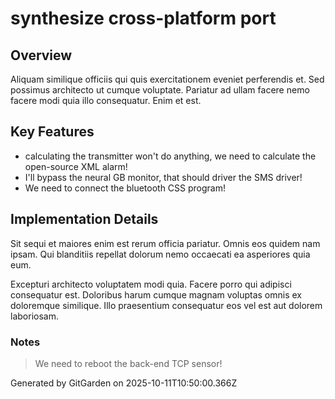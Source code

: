 # synthesize cross-platform port

## Overview
Aliquam similique officiis qui quis exercitationem eveniet perferendis et. Sed possimus architecto ut cumque voluptate. Pariatur ad ullam facere nemo facere modi quia illo consequatur. Enim et est.

## Key Features
- calculating the transmitter won't do anything, we need to calculate the open-source XML alarm!
- I'll bypass the neural GB monitor, that should driver the SMS driver!
- We need to connect the bluetooth CSS program!

## Implementation Details
Sit sequi et maiores enim est rerum officia pariatur. Omnis eos quidem nam ipsam. Qui blanditiis repellat dolorum nemo occaecati ea asperiores quia eum.
 Excepturi architecto voluptatem modi quia. Facere porro qui adipisci consequatur est. Doloribus harum cumque magnam voluptas omnis ex doloremque similique. Illo praesentium consequatur eos vel est aut dolorem laboriosam.

### Notes
> We need to reboot the back-end TCP sensor!

Generated by GitGarden on 2025-10-11T10:50:00.366Z